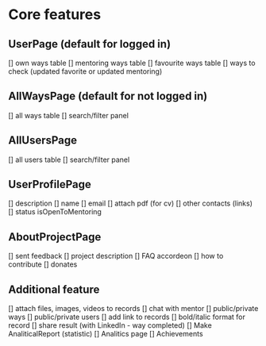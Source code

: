 # Core features

## UserPage (default for logged in)

[] own ways table
[] mentoring ways table
[] favourite ways table
[] ways to check (updated favorite or updated mentoring)

## AllWaysPage (default for not logged in)

[] all ways table
[] search/filter panel

## AllUsersPage

[] all users table
[] search/filter panel

## UserProfilePage

[] description
[] name
[] email
[] attach pdf (for cv)
[] other contacts (links)
[] status isOpenToMentoring

## AboutProjectPage

[] sent feedback
[] project description
[] FAQ accordeon
[] how to contribute
[] donates

## Additional feature

[] attach files, images, videos to records
[] chat with mentor
[] public/private ways
[] public/private users
[] add link to records
[] bold/italic format for record
[] share result (with LinkedIn - way completed)
[] Make AnaliticalReport (statistic)
[] Analitics page
[] Achievements
